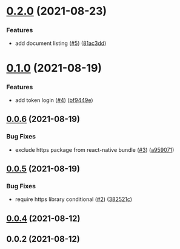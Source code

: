 # [0.2.0](https://github.com/openlabapps/paperless-api/compare/0.1.0...0.2.0) (2021-08-23)


### Features

* add document listing ([#5](https://github.com/openlabapps/paperless-api/issues/5)) ([81ac3dd](https://github.com/openlabapps/paperless-api/commit/81ac3ddac03c8908e23627fa8f5b52dfab11c061))

# [0.1.0](https://github.com/openlabapps/paperless-api/compare/0.0.6...0.1.0) (2021-08-19)


### Features

* add token login ([#4](https://github.com/openlabapps/paperless-api/issues/4)) ([bf9449e](https://github.com/openlabapps/paperless-api/commit/bf9449edd8d4ea31c81a6c7ae1eb4038985d3db9))

## [0.0.6](https://github.com/openlabapps/paperless-api/compare/0.0.5...0.0.6) (2021-08-19)


### Bug Fixes

* exclude https package from react-native bundle ([#3](https://github.com/openlabapps/paperless-api/issues/3)) ([a959071](https://github.com/openlabapps/paperless-api/commit/a95907176279cf695eea360e611bd87667f9fcbd))

## [0.0.5](https://github.com/openlabapps/paperless-api/compare/0.0.4...0.0.5) (2021-08-19)


### Bug Fixes

* require https library conditional ([#2](https://github.com/openlabapps/paperless-api/issues/2)) ([382521c](https://github.com/openlabapps/paperless-api/commit/382521cbc07e623b3e51e7ed2a7e8a533957c31d))

## [0.0.4](https://github.com/openlabapps/paperless-api/compare/0.0.2...0.0.4) (2021-08-12)

## 0.0.2 (2021-08-12)

